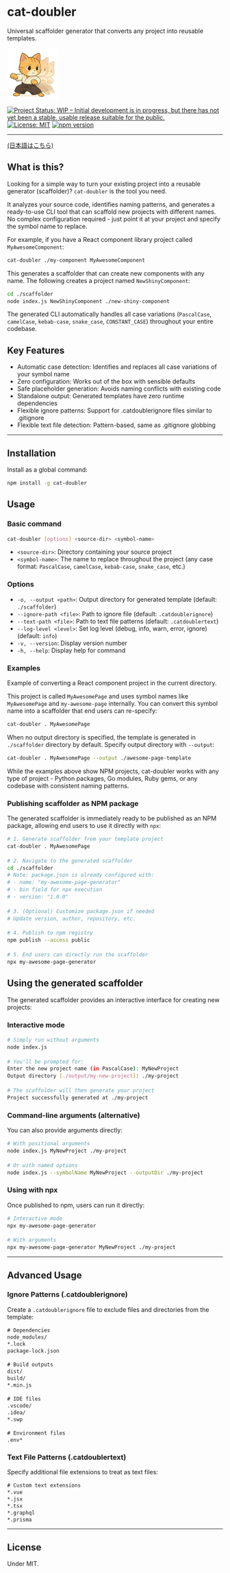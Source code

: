 # cat-doubler

Universal scaffolder generator that converts any project into reusable templates.

![cat-doubler](images/cat-doubler-120.png)

[![Project Status: WIP – Initial development is in progress, but there has not yet been a stable, usable release suitable for the public.](https://www.repostatus.org/badges/latest/wip.svg)](https://www.repostatus.org/#wip)
[![License: MIT](https://img.shields.io/badge/License-MIT-yellow.svg)](https://opensource.org/licenses/MIT)
[![npm version](https://img.shields.io/npm/v/cat-doubler.svg)](https://www.npmjs.com/package/cat-doubler)

---

[(日本語はこちら)](./README_ja.md)

## What is this?

Looking for a simple way to turn your existing project into a reusable generator (scaffolder)?
`cat-doubler` is the tool you need.

It analyzes your source code, identifies naming patterns, and generates a ready-to-use CLI tool that can scaffold new projects with different names.
No complex configuration required - just point it at your project and specify the symbol name to replace.

For example, if you have a React component library project called `MyAwesomeComponent`:

```bash
cat-doubler ./my-component MyAwesomeComponent
```

This generates a scaffolder that can create new components with any name. The following creates a project named `NewShinyComponent`:

```bash
cd ./scaffolder
node index.js NewShinyComponent ./new-shiny-component
```

The generated CLI automatically handles all case variations (`PascalCase`, `camelCase`, `kebab-case`, `snake_case`, `CONSTANT_CASE`) throughout your entire codebase.

## Key Features

- Automatic case detection: Identifies and replaces all case variations of your symbol name
- Zero configuration: Works out of the box with sensible defaults
- Safe placeholder generation: Avoids naming conflicts with existing code
- Standalone output: Generated templates have zero runtime dependencies
- Flexible ignore patterns: Support for .catdoublerignore files similar to .gitignore
- Flexible text file detection: Pattern-based, same as .gitignore globbing

---

## Installation

Install as a global command:

```bash
npm install -g cat-doubler
```

## Usage

### Basic command

```bash
cat-doubler [options] <source-dir> <symbol-name>
```

- `<source-dir>`: Directory containing your source project
- `<symbol-name>`: The name to replace throughout the project (any case format: `PascalCase`, `camelCase`, `kebab-case`, `snake_case`, etc.)

### Options

- `-o, --output <path>`: Output directory for generated template (default: `./scaffolder`)
- `--ignore-path <file>`: Path to ignore file (default: `.catdoublerignore`)
- `--text-path <file>`: Path to text file patterns (default: `.catdoublertext`)
- `--log-level <level>`: Set log level (debug, info, warn, error, ignore) (default: `info`)
- `-v, --version`: Display version number
- `-h, --help`: Display help for command

### Examples

Example of converting a React component project in the current directory.

This project is called `MyAwesomePage` and uses symbol names like `MyAwesomePage` and `my-awesome-page` internally.
You can convert this symbol name into a scaffolder that end users can re-specify:

```bash
cat-doubler . MyAwesomePage
```

When no output directory is specified, the template is generated in `./scaffolder` directory by default.
Specify output directory with `--output`:

```bash
cat-doubler . MyAwesomePage --output ./awesome-page-template
```

While the examples above show NPM projects, cat-doubler works with any type of project - Python packages, Go modules, Ruby gems, or any codebase with consistent naming patterns.

### Publishing scaffolder as NPM package

The generated scaffolder is immediately ready to be published as an NPM package, allowing end users to use it directly with `npx`:

```bash
# 1. Generate scaffolder from your template project
cat-doubler . MyAwesomePage

# 2. Navigate to the generated scaffolder
cd ./scaffolder
# Note: package.json is already configured with:
# - name: "my-awesome-page-generator"
# - bin field for npx execution
# - version: "1.0.0"

# 3. (Optional) Customize package.json if needed
# Update version, author, repository, etc.

# 4. Publish to npm registry
npm publish --access public

# 5. End users can directly run the scaffolder
npx my-awesome-page-generator
```

## Using the generated scaffolder

The generated scaffolder provides an interactive interface for creating new projects:

### Interactive mode

```bash
# Simply run without arguments
node index.js

# You'll be prompted for:
Enter the new project name (in PascalCase): MyNewProject
Output directory [./output/my-new-project]: ./my-project

# The scaffolder will then generate your project
Project successfully generated at ./my-project
```

### Command-line arguments (alternative)

You can also provide arguments directly:

```bash
# With positional arguments
node index.js MyNewProject ./my-project

# Or with named options
node index.js --symbolName MyNewProject --outputDir ./my-project
```

### Using with npx

Once published to npm, users can run it directly:

```bash
# Interactive mode
npx my-awesome-page-generator

# With arguments
npx my-awesome-page-generator MyNewProject ./my-project
```

---

## Advanced Usage

### Ignore Patterns (.catdoublerignore)

Create a `.catdoublerignore` file to exclude files and directories from the template:

```
# Dependencies
node_modules/
*.lock
package-lock.json

# Build outputs
dist/
build/
*.min.js

# IDE files
.vscode/
.idea/
*.swp

# Environment files
.env*
```

### Text File Patterns (.catdoublertext)

Specify additional file extensions to treat as text files:

```
# Custom text extensions
*.vue
*.jsx
*.tsx
*.graphql
*.prisma
```

---

## License

Under MIT.
